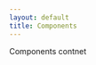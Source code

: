 ```yaml
---
layout: default
title: Components
---
```


<main class="" id="content">
  <p>Components contnet</p>
</main>
